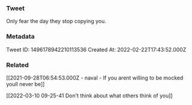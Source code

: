 ### Tweet
Only fear the day they stop copying you.

### Metadata
Tweet ID: 1496178942210113536
Created At: 2022-02-22T17:43:52.000Z

### Related
[[2021-09-28T06:54:53.000Z - naval - If you arent willing to be mocked youll never be]]

[[2022-03-10 09-25-41 Don't think about what others think of you]]
